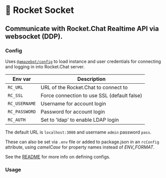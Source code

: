 [config]: https://github.com/Amazebot/util/tree/master/packages/config

# 🔌 Rocket Socket
Communicate with Rocket.Chat Realtime API via websocket (DDP).
---

### Config

Uses [`@amazebot/config`][config] to load instance and user credentials for
connecting and logging in into Rocket.Chat server.

| Env var                | Description                                         |
| ---------------------- | ----------------------------------------------------|
| `RC_URL`               | URL of the Rocket.Chat to connect to                |
| `RC_SSL`               | Force connection to use SSL (default false)         |
| `RC_USERNAME`          | Username for account login                          |
| `RC_PASSWORD`          | Password for account login                          |
| `RC_AUTH`              | Set to 'ldap' to enable LDAP login                  |

The default URL is `localhost:3000` and username `admin` password `pass`.

These can also be set via `.env` file or added to package.json in an `rcConfig`
attribute, using *camelCase* for property names instead of *ENV_FORMAT*.

See the [README][config] for more info on defining configs.

### Usage

